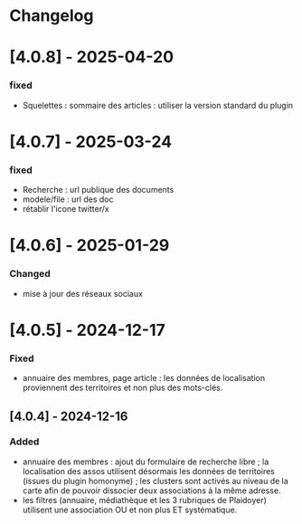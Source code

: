 # Changelog

# [4.0.8] - 2025-04-20

### fixed

- Squelettes : sommaire des articles : utiliser la version standard du plugin

# [4.0.7] - 2025-03-24

### fixed

- Recherche : url publique des documents
- modele/file : url des doc
- rétablir l'icone twitter/x

# [4.0.6] - 2025-01-29

### Changed

- mise à jour des réseaux sociaux

# [4.0.5] - 2024-12-17

### Fixed

- annuaire des membres, page article : les données de localisation proviennent des territoires et non plus des mots-clés.

## [4.0.4] - 2024-12-16

### Added

- annuaire des membres : ajout du formulaire de recherche libre ; la localisation des assos utilisent désormais les données de territoires (issues du plugin homonyme) ; les clusters sont activés au niveau de la carte afin de pouvoir dissocier deux associations à la même adresse.
- les filtres (annuaire, médiathèque et les 3 rubriques de Plaidoyer) utilisent une association OU et non plus ET systématique.
